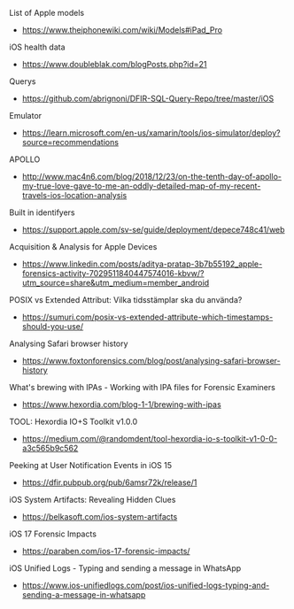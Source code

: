 List of Apple models
- https://www.theiphonewiki.com/wiki/Models#iPad_Pro

iOS health data
- https://www.doubleblak.com/blogPosts.php?id=21

Querys
- https://github.com/abrignoni/DFIR-SQL-Query-Repo/tree/master/iOS

Emulator
- https://learn.microsoft.com/en-us/xamarin/tools/ios-simulator/deploy?source=recommendations

APOLLO
- http://www.mac4n6.com/blog/2018/12/23/on-the-tenth-day-of-apollo-my-true-love-gave-to-me-an-oddly-detailed-map-of-my-recent-travels-ios-location-analysis

Built in identifyers
- https://support.apple.com/sv-se/guide/deployment/depece748c41/web

Acquisition & Analysis for Apple Devices
- https://www.linkedin.com/posts/aditya-pratap-3b7b55192_apple-forensics-activity-7029511840447574016-kbvw/?utm_source=share&utm_medium=member_android

POSIX vs Extended Attribut: Vilka tidsstämplar ska du använda?
- https://sumuri.com/posix-vs-extended-attribute-which-timestamps-should-you-use/

Analysing Safari browser history
- https://www.foxtonforensics.com/blog/post/analysing-safari-browser-history

What's brewing with IPAs - Working with IPA files for Forensic Examiners
- https://www.hexordia.com/blog-1-1/brewing-with-ipas

TOOL: Hexordia IO+S Toolkit v1.0.0
- https://medium.com/@randomdent/tool-hexordia-io-s-toolkit-v1-0-0-a3c565b9c562

Peeking at User Notification Events in iOS 15
- https://dfir.pubpub.org/pub/6amsr72k/release/1

iOS System Artifacts: Revealing Hidden Clues
- https://belkasoft.com/ios-system-artifacts

iOS 17 Forensic Impacts
- https://paraben.com/ios-17-forensic-impacts/

iOS Unified Logs - Typing and sending a message in WhatsApp
- https://www.ios-unifiedlogs.com/post/ios-unified-logs-typing-and-sending-a-message-in-whatsapp
